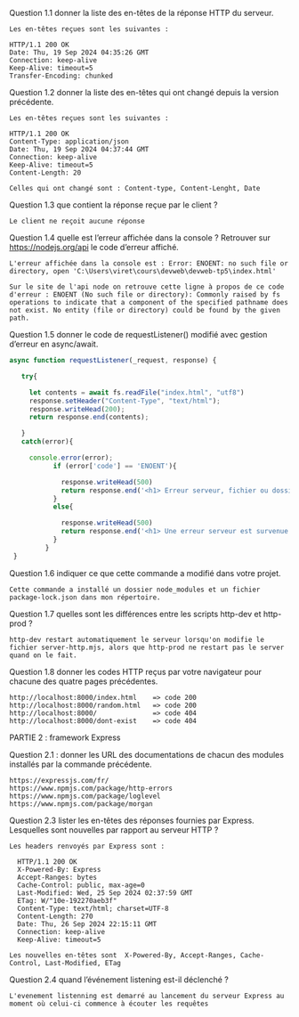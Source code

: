 Question 1.1 donner la liste des en-têtes de la réponse HTTP du serveur.

    Les en-têtes reçues sont les suivantes :

    HTTP/1.1 200 OK
    Date: Thu, 19 Sep 2024 04:35:26 GMT
    Connection: keep-alive
    Keep-Alive: timeout=5
    Transfer-Encoding: chunked

Question 1.2 donner la liste des en-têtes qui ont changé depuis la version précédente.

    Les en-têtes reçues sont les suivantes :

    HTTP/1.1 200 OK
    Content-Type: application/json
    Date: Thu, 19 Sep 2024 04:37:44 GMT
    Connection: keep-alive
    Keep-Alive: timeout=5
    Content-Length: 20

    Celles qui ont changé sont : Content-type, Content-Lenght, Date


Question 1.3 que contient la réponse reçue par le client ?

    Le client ne reçoit aucune réponse

Question 1.4 quelle est l’erreur affichée dans la console ? Retrouver sur https://nodejs.org/api le code d’erreur affiché.

    L'erreur affichée dans la console est : Error: ENOENT: no such file or directory, open 'C:\Users\viret\cours\devweb\devweb-tp5\index.html'
    
    Sur le site de l'api node on retrouve cette ligne à propos de ce code d'erreur : ENOENT (No such file or directory): Commonly raised by fs operations to indicate that a component of the specified pathname does not exist. No entity (file or directory) could be found by the given path.

Question 1.5 donner le code de requestListener() modifié avec gestion d’erreur en async/await.
 ```javascript
 async function requestListener(_request, response) {

    try{

      let contents = await fs.readFile("index.html", "utf8")
      response.setHeader("Content-Type", "text/html");
      response.writeHead(200);
      return response.end(contents);

    }
    catch(error){

      console.error(error);
            if (error['code'] == 'ENOENT'){     

              response.writeHead(500)
              return response.end('<h1> Erreur serveur, fichier ou dossier introuvable</h1>')
            }
            else{

              response.writeHead(500)
              return response.end('<h1> Une erreur serveur est survenue.</h1>')
            }
          }
  }
```

Question 1.6 indiquer ce que cette commande a modifié dans votre projet.

    Cette commande a installé un dossier node_modules et un fichier package-lock.json dans mon répertoire.

Question 1.7 quelles sont les différences entre les scripts http-dev et http-prod ?

    http-dev restart automatiquement le serveur lorsqu'on modifie le fichier server-http.mjs, alors que http-prod ne restart pas le server quand on le fait.

Question 1.8 donner les codes HTTP reçus par votre navigateur pour chacune des quatre pages précédentes.

    http://localhost:8000/index.html    => code 200
    http://localhost:8000/random.html   => code 200
    http://localhost:8000/              => code 404
    http://localhost:8000/dont-exist    => code 404

PARTIE 2 : framework Express

Question 2.1 : donner les URL des documentations de chacun des modules installés par la commande précédente.

    https://expressjs.com/fr/
    https://www.npmjs.com/package/http-errors
    https://www.npmjs.com/package/loglevel
    https://www.npmjs.com/package/morgan

Question 2.3 lister les en-têtes des réponses fournies par Express. Lesquelles sont nouvelles par rapport au serveur HTTP ?

    Les headers renvoyés par Express sont :

      HTTP/1.1 200 OK
      X-Powered-By: Express
      Accept-Ranges: bytes
      Cache-Control: public, max-age=0
      Last-Modified: Wed, 25 Sep 2024 02:37:59 GMT
      ETag: W/"10e-192270aeb3f"
      Content-Type: text/html; charset=UTF-8
      Content-Length: 270
      Date: Thu, 26 Sep 2024 22:15:11 GMT
      Connection: keep-alive
      Keep-Alive: timeout=5

    Les nouvelles en-têtes sont  X-Powered-By, Accept-Ranges, Cache-Control, Last-Modified, ETag

Question 2.4 quand l’événement listening est-il déclenché ?

    L'evenement listenning est demarré au lancement du serveur Express au moment où celui-ci commence à écouter les requêtes
